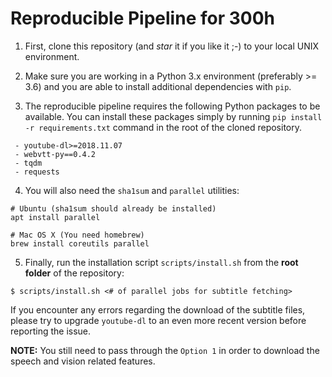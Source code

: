 # Reproducible Pipeline for 300h

1) First, clone this repository (and *star* it if you like it ;-) to your local UNIX
environment.

2) Make sure you are working in a Python 3.x environment (preferably >= 3.6) and you
are able to install additional dependencies with `pip`.

3) The reproducible pipeline requires the following Python packages to be available.
You can install these packages simply by running `pip install -r requirements.txt` command
in the root of the cloned repository.

```
 - youtube-dl>=2018.11.07
 - webvtt-py==0.4.2
 - tqdm
 - requests
```

4) You will also need the `sha1sum` and `parallel` utilities:

```
# Ubuntu (sha1sum should already be installed)
apt install parallel

# Mac OS X (You need homebrew)
brew install coreutils parallel
```

5) Finally, run the installation script `scripts/install.sh` from the
**root folder** of the repository:

```
$ scripts/install.sh <# of parallel jobs for subtitle fetching>
```

If you encounter any errors regarding the download of the subtitle files, please
try to upgrade `youtube-dl` to an even more recent version before reporting the issue.

**NOTE:** You still need to pass through the `Option 1` in order to download the
speech and vision related features.
